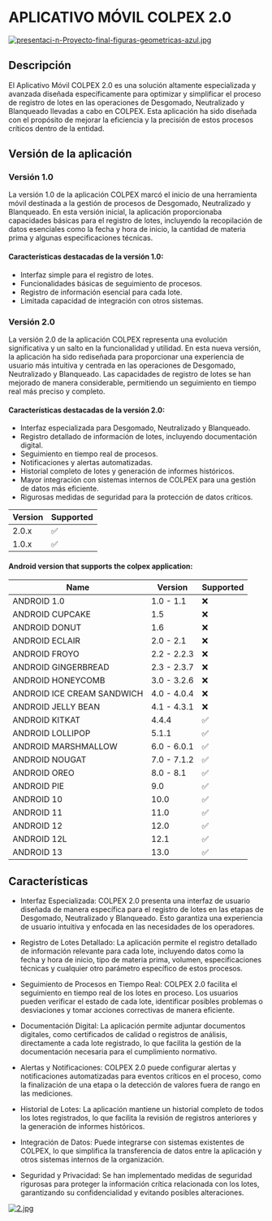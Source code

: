 # APLICATIVO MÓVIL COLPEX 2.0
[![presentaci-n-Proyecto-final-figuras-geometricas-azul.jpg](https://i.postimg.cc/Qtzp17yK/presentaci-n-Proyecto-final-figuras-geometricas-azul.jpg)](https://postimg.cc/0MpMqzx9)

## Descripción 
El Aplicativo Móvil COLPEX 2.0 es una solución altamente especializada y avanzada diseñada específicamente para optimizar y simplificar el proceso de registro de lotes en las operaciones de Desgomado, Neutralizado y Blanqueado llevadas a cabo en COLPEX. Esta aplicación ha sido diseñada con el propósito de mejorar la eficiencia y la precisión de estos procesos críticos dentro de la entidad.

## Versión  de la aplicación 

### Versión 1.0

La versión 1.0 de la aplicación COLPEX marcó el inicio de una herramienta móvil destinada a la gestión de procesos de Desgomado, Neutralizado y Blanqueado. En esta versión inicial, la aplicación proporcionaba capacidades básicas para el registro de lotes, incluyendo la recopilación de datos esenciales como la fecha y hora de inicio, la cantidad de materia prima y algunas especificaciones técnicas.

#### Características destacadas de la versión 1.0:

* Interfaz simple para el registro de lotes.
* Funcionalidades básicas de seguimiento de procesos.
* Registro de información esencial para cada lote.
* Limitada capacidad de integración con otros sistemas.

### Versión 2.0

La versión 2.0 de la aplicación COLPEX representa una evolución significativa y un salto en la funcionalidad y utilidad. En esta nueva versión, la aplicación ha sido rediseñada para proporcionar una experiencia de usuario más intuitiva y centrada en las operaciones de Desgomado, Neutralizado y Blanqueado. Las capacidades de registro de lotes se han mejorado de manera considerable, permitiendo un seguimiento en tiempo real más preciso y completo.

#### Características destacadas de la versión 2.0:

* Interfaz especializada para Desgomado, Neutralizado y Blanqueado.
* Registro detallado de información de lotes, incluyendo documentación digital.
* Seguimiento en tiempo real de procesos.
* Notificaciones y alertas automatizadas.
* Historial completo de lotes y generación de informes históricos.
* Mayor integración con sistemas internos de COLPEX para una gestión de datos más eficiente.
* Rigurosas medidas de seguridad para la protección de datos críticos.

| Version | Supported          |
| ------- | ------------------ |
| 2.0.x   | :white_check_mark: |
| 1.0.x   | :white_check_mark: |

#### Android version that supports the colpex application:

| Name                       | Version       | Supported          |
| -------------------------- | ------------- | ------------------ |
| ANDROID 1.0                | 1.0 - 1.1     | :x:                |
| ANDROID CUPCAKE            | 1.5           | :x:                |
| ANDROID DONUT              | 1.6           | :x:                |
| ANDROID ECLAIR             | 2.0 - 2.1     | :x:                |
| ANDROID FROYO              | 2.2 - 2.2.3   | :x:                |
| ANDROID GINGERBREAD        | 2.3 - 2.3.7   | :x:                |
| ANDROID HONEYCOMB          | 3.0 - 3.2.6   | :x:                |
| ANDROID ICE CREAM SANDWICH | 4.0 - 4.0.4   | :x:                |
| ANDROID JELLY BEAN         | 4.1 - 4.3.1   | :x:                |
| ANDROID KITKAT             | 4.4.4         | :white_check_mark: |
| ANDROID LOLLIPOP           | 5.1.1         | :white_check_mark: |
| ANDROID MARSHMALLOW        | 6.0 - 6.0.1   | :white_check_mark: |
| ANDROID NOUGAT             | 7.0 - 7.1.2   | :white_check_mark: |
| ANDROID OREO               | 8.0 - 8.1     | :white_check_mark: |
| ANDROID PIE                | 9.0           | :white_check_mark: |
| ANDROID 10                 | 10.0          | :white_check_mark: |
| ANDROID 11                 | 11.0          | :white_check_mark: |
| ANDROID 12                 | 12.0          | :white_check_mark: |
| ANDROID 12L                | 12.1          | :white_check_mark: |
| ANDROID 13                 | 13.0          | :white_check_mark: |



## Características
* Interfaz Especializada: COLPEX 2.0 presenta una interfaz de usuario diseñada de manera específica para el registro de lotes en las etapas de Desgomado, Neutralizado y Blanqueado. Esto garantiza una experiencia de usuario intuitiva y enfocada en las necesidades de los operadores.

* Registro de Lotes Detallado: La aplicación permite el registro detallado de información relevante para cada lote, incluyendo datos como la fecha y hora de inicio, tipo de materia prima, volumen, especificaciones técnicas y cualquier otro parámetro específico de estos procesos.

* Seguimiento de Procesos en Tiempo Real: COLPEX 2.0 facilita el seguimiento en tiempo real de los lotes en proceso. Los usuarios pueden verificar el estado de cada lote, identificar posibles problemas o desviaciones y tomar acciones correctivas de manera eficiente.

* Documentación Digital: La aplicación permite adjuntar documentos digitales, como certificados de calidad o registros de análisis, directamente a cada lote registrado, lo que facilita la gestión de la documentación necesaria para el cumplimiento normativo.

* Alertas y Notificaciones: COLPEX 2.0 puede configurar alertas y notificaciones automatizadas para eventos críticos en el proceso, como la finalización de una etapa o la detección de valores fuera de rango en las mediciones.

* Historial de Lotes: La aplicación mantiene un historial completo de todos los lotes registrados, lo que facilita la revisión de registros anteriores y la generación de informes históricos.

* Integración de Datos: Puede integrarse con sistemas existentes de COLPEX, lo que simplifica la transferencia de datos entre la aplicación y otros sistemas internos de la organización.

* Seguridad y Privacidad: Se han implementado medidas de seguridad rigurosas para proteger la información crítica relacionada con los lotes, garantizando su confidencialidad y evitando posibles alteraciones.

[![2.jpg](https://i.postimg.cc/3rdqV52Y/2.jpg)](https://postimg.cc/SjbVYPZv)
